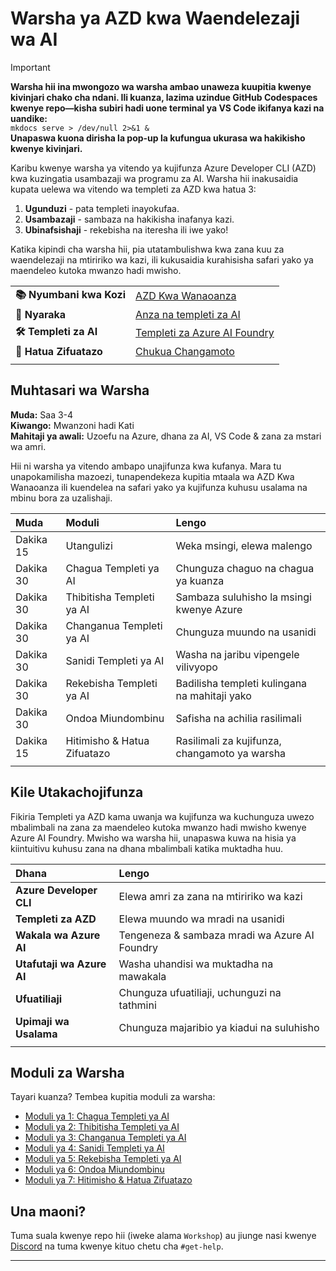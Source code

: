 <!--
CO_OP_TRANSLATOR_METADATA:
{
  "original_hash": "1a87eaee8309cd74837981fdc6834dd9",
  "translation_date": "2025-09-25T01:55:23+00:00",
  "source_file": "workshop/docs/index.md",
  "language_code": "sw"
}
-->
# Warsha ya AZD kwa Waendelezaji wa AI

> [!IMPORTANT]  
> **Warsha hii ina mwongozo wa warsha ambao unaweza kuupitia kwenye kivinjari chako cha ndani. Ili kuanza, lazima uzindue GitHub Codespaces kwenye repo—kisha subiri hadi uone terminal ya VS Code ikifanya kazi na uandike:**  
> `mkdocs serve > /dev/null 2>&1 &`  
> **Unapaswa kuona dirisha la pop-up la kufungua ukurasa wa hakikisho kwenye kivinjari.**

Karibu kwenye warsha ya vitendo ya kujifunza Azure Developer CLI (AZD) kwa kuzingatia usambazaji wa programu za AI. Warsha hii inakusaidia kupata uelewa wa vitendo wa templeti za AZD kwa hatua 3:

1. **Ugunduzi** - pata templeti inayokufaa.
1. **Usambazaji** - sambaza na hakikisha inafanya kazi.
1. **Ubinafsishaji** - rekebisha na iteresha ili iwe yako!

Katika kipindi cha warsha hii, pia utatambulishwa kwa zana kuu za waendelezaji na mtiririko wa kazi, ili kukusaidia kurahisisha safari yako ya maendeleo kutoka mwanzo hadi mwisho.

| | | 
|:---|:---|
| **📚 Nyumbani kwa Kozi**| [AZD Kwa Wanaoanza](../README.md)|
| **📖 Nyaraka** | [Anza na templeti za AI](https://learn.microsoft.com/en-us/azure/ai-foundry/how-to/develop/ai-template-get-started)|
| **🛠️ Templeti za AI** | [Templeti za Azure AI Foundry](https://ai.azure.com/templates) |
|**🚀 Hatua Zifuatazo** | [Chukua Changamoto](../../../../workshop/docs) |
| | |

## Muhtasari wa Warsha

**Muda:** Saa 3-4  
**Kiwango:** Mwanzoni hadi Kati  
**Mahitaji ya awali:** Uzoefu na Azure, dhana za AI, VS Code & zana za mstari wa amri.

Hii ni warsha ya vitendo ambapo unajifunza kwa kufanya. Mara tu unapokamilisha mazoezi, tunapendekeza kupitia mtaala wa AZD Kwa Wanaoanza ili kuendelea na safari yako ya kujifunza kuhusu usalama na mbinu bora za uzalishaji.

| Muda| Moduli  | Lengo |
|:---|:---|:---|
| Dakika 15 | Utangulizi | Weka msingi, elewa malengo |
| Dakika 30 | Chagua Templeti ya AI | Chunguza chaguo na chagua ya kuanza | 
| Dakika 30 | Thibitisha Templeti ya AI | Sambaza suluhisho la msingi kwenye Azure |
| Dakika 30 | Changanua Templeti ya AI | Chunguza muundo na usanidi |
| Dakika 30 | Sanidi Templeti ya AI | Washa na jaribu vipengele vilivyopo |
| Dakika 30 | Rekebisha Templeti ya AI | Badilisha templeti kulingana na mahitaji yako |
| Dakika 30 | Ondoa Miundombinu | Safisha na achilia rasilimali |
| Dakika 15 | Hitimisho & Hatua Zifuatazo | Rasilimali za kujifunza, changamoto ya warsha |
| | |

## Kile Utakachojifunza

Fikiria Templeti ya AZD kama uwanja wa kujifunza wa kuchunguza uwezo mbalimbali na zana za maendeleo kutoka mwanzo hadi mwisho kwenye Azure AI Foundry. Mwisho wa warsha hii, unapaswa kuwa na hisia ya kiintuitivu kuhusu zana na dhana mbalimbali katika muktadha huu.

| Dhana  | Lengo |
|:---|:---|
| **Azure Developer CLI** | Elewa amri za zana na mtiririko wa kazi |
| **Templeti za AZD**| Elewa muundo wa mradi na usanidi |
| **Wakala wa Azure AI**| Tengeneza & sambaza mradi wa Azure AI Foundry  |
| **Utafutaji wa Azure AI**| Washa uhandisi wa muktadha na mawakala |
| **Ufuatiliaji**| Chunguza ufuatiliaji, uchunguzi na tathmini |
| **Upimaji wa Usalama**| Chunguza majaribio ya kiadui na suluhisho |
| | |

## Moduli za Warsha

Tayari kuanza? Tembea kupitia moduli za warsha:

- [Moduli ya 1: Chagua Templeti ya AI](instructions/1-Select-AI-Template.md)
- [Moduli ya 2: Thibitisha Templeti ya AI](instructions/2-Validate-AI-Template.md) 
- [Moduli ya 3: Changanua Templeti ya AI](instructions/3-Deconstruct-AI-Template.md)
- [Moduli ya 4: Sanidi Templeti ya AI](instructions/4-Configure-AI-Template.md)
- [Moduli ya 5: Rekebisha Templeti ya AI](instructions/5-Customize-AI-Template.md)
- [Moduli ya 6: Ondoa Miundombinu](instructions/6-Teardown-Infrastructure.md)
- [Moduli ya 7: Hitimisho & Hatua Zifuatazo](instructions/7-Wrap-up.md)

## Una maoni?

Tuma suala kwenye repo hii (iweke alama `Workshop`) au jiunge nasi kwenye [Discord](https://aka.ms/foundry/discord) na tuma kwenye kituo chetu cha `#get-help`.

---

